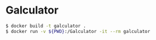# Galculator

```bash
$ docker build -t galculator .
$ docker run -v ${PWD}:/Galculator -it --rm galculator
```